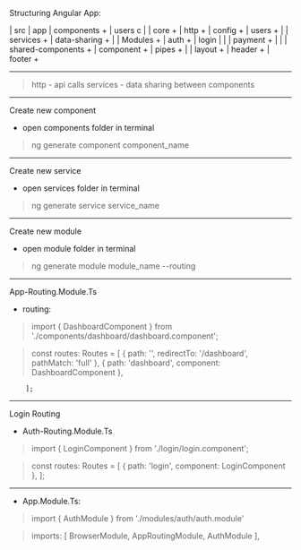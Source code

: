 Structuring Angular App:

| src
    | app
        | components +
            | users c
            |
        | core +
            | http +
                | config + 
                | users +
                |
            | services +
                | data-sharing +
                |
        | Modules +
            | auth +
                | login
                |
                |
            | payment +
            |
            |
        | shared-components +
            | component + 
            | pipes +
            |
        | layout +
            | header +
            | footer +

--------------------------------------------------------------------------------------------

> http - api calls
> services - data sharing between components

--------------------------------------------------------------------------------------------

Create new component
- open components folder in terminal
> ng generate component component_name

--------------------------------------------------------------------------------------------

Create new service
- open services folder in terminal
> ng generate service service_name

--------------------------------------------------------------------------------------------

Create new module
- open module folder in terminal
> ng generate module module_name --routing

---------------------------------------------------------------------------------------------

App-Routing.Module.Ts

- routing:

>   import { DashboardComponent } from './components/dashboard/dashboard.component';


>   const routes: Routes = [
        { path: '',
            redirectTo: '/dashboard',
            pathMatch: 'full'
        },
        { path: 'dashboard', component: DashboardComponent },

        ];

-----------------------------------------------------------------------------------------------

Login Routing

-   Auth-Routing.Module.Ts

>   import { LoginComponent } from './login/login.component';

>   const routes: Routes = [
        { path: 'login', component: LoginComponent },
    ];
    
____________________________________________

-   App.Module.Ts:

>   import { AuthModule } from './modules/auth/auth.module'

>   imports: [
        BrowserModule,
        AppRoutingModule,
        AuthModule
    ],